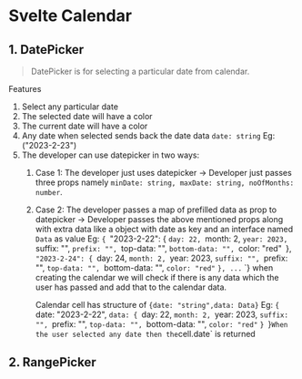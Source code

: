 # Svelte Calendar

## 1. DatePicker
> DatePicker is for selecting a particular date from calendar.

Features
1. Select any particular date
2. The selected date will have a color
3. The current date will have a color
4. Any date when selected sends back the date data
	`date: string` Eg: ("2023-2-23")
5. The developer can use datepicker in two ways: 
	1. Case 1: The developer just uses datepicker
		 -> Developer just passes three props namely `minDate: string, maxDate: string, noOfMonths: number`.  
	2. Case 2: The developer passes a map of prefilled data as prop to datepicker
		 -> Developer passes the above mentioned props along with extra data like a object with date as key and an interface named `Data` as value
		 Eg: `{
			`"2023-2-22": {
				`day: 22,
				`month: 2,
				`year: 2023,
				`suffix: "",
				`prefix: "",
				`top-data: "",
				`bottom-data: "",
				`color: "red"`
			 `},
			 `"2023-2-24": {
				`day: 24,
				`month: 2,
				`year: 2023,
				`suffix: "",
				`prefix: "",
				`top-data: "",
				`bottom-data: "",
				`color: "red"`
			 `},
			 ...`
		 `} 
		 when creating the calendar we will check if there is any data which the user has passed and add that to the calendar data.
		 
		 Calendar cell has structure of 
		 `{date: "string",data: Data}`
		 Eg: `{
			 `date: "2023-2-22",
			 `data: {
				`day: 22,
				`month: 2,
				`year: 2023,
				`suffix: "",
				`prefix: "",
				`top-data: "",
				`bottom-data: "",
				`color: "red"`
			 `}
		 `}`
		 When the user selected any date then the `cell.date` is returned



## 2. RangePicker

